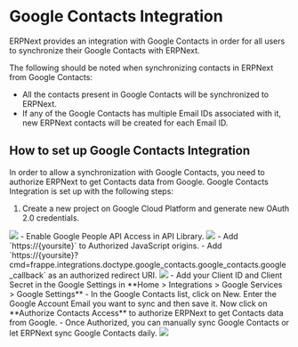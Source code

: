<!-- add-breadcrumbs -->
# Google Contacts Integration

ERPNext provides an integration with Google Contacts in order for all users to synchronize their Google Contacts with ERPNext.

The following should be noted when synchronizing contacts in ERPNext from Google Contacts:
- All the contacts present in Google Contacts will be synchronized to ERPNext.
- If any of the Google Contacts has multiple Email IDs associated with it, new ERPNext contacts will be created for each Email ID.

## How to set up Google Contacts Integration

In order to allow a synchronization with Google Contacts, you need to authorize ERPNext to get Contacts data from Google. Google Contacts Integration is set up with the following steps:

1. Create a new project on Google Cloud Platform and generate new OAuth 2.0 credentials.
<img class="screenshot" src="/docs/assets/img/erpnext_integrations/google_contacts_project_creation.gif">
- Enable Google People API Access in API Library.
<img class="screenshot" src="/docs/assets/img/erpnext_integrations/api.gif">
- Add `https://{yoursite}` to Authorized JavaScript origins.
- Add `https://{yoursite}?cmd=frappe.integrations.doctype.google_contacts.google_contacts.google_callback` as an authorized redirect URI.
<img class="screenshot" src="/docs/assets/img/erpnext_integrations/google_contacts_oauth.gif">
- Add your Client ID and Client Secret in the Google Settings in **Home > Integrations > Google Services > Google Settings**
- In the Google Contacts list, click on New. Enter the Google Account Email you want to sync and then save it. Now click on **Authorize Contacts Access** to authorize ERPNext to get Contacts data from Google.
- Once Authorized, you can manually sync Google Contacts or let ERPNext sync Google Contacts daily.
<img class="screenshot" src="/docs/assets/img/erpnext_integrations/google_contacts_sync.gif">
